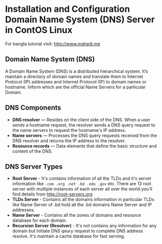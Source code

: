 # Installation and Configuration Domain Name System (DNS) Server in ContOS Linux
For bangla tutorial visit: http://www.mahedi.me

## Domain Name System (DNS)
A Domain Name System (DNS) is a distributed hierarchical system. It’s maintain a directory of domain names and translate them to Internet Protocol (IP) addresses and Internet Protocol (IP) to domain names or hostname. Inform which are the official Name Servers for a particular Domain.

## DNS Components

* **DNS resolver** — Resides on the client side of the DNS. When a user sends a hostname request, the resolver sends a DNS query request to the name servers to request the hostname's IP address.
* **Name servers** — Processes the DNS query requests received from the DNS resolver and returns the IP address to the resolver.
* **Resource records** — Data elements that define the basic structure and content of the DNS.

## DNS Server Types

* **Root Server** - It's contains information of all the TLDs and it's  server information like ``` .com .org .net .bd .edu .gov ``` etc. There are 13 root server with multiple instances of each server all over the world you'll find details from http://root-servers.org
* **TLDs Server** - Contains all the domains information in particular TLDs like Name Server of .bd hold all the .bd domains Name Server and IP addresses.
* **Name Server** - Contains all the zones of domains and resource database for each domain.
* **Recursion Server (Resolver)** - It's not contains any information for any domain but initiate DNS qeury request to complete DNS address resolve. It's maintain a cache database for fast serving.

